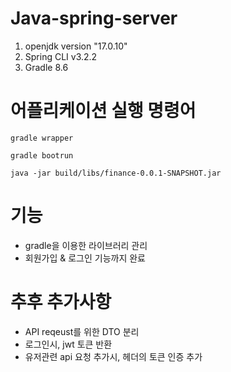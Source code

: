 # Java-spring-server

1. openjdk version "17.0.10"
2. Spring CLI v3.2.2
3. Gradle 8.6

# 어플리케이션 실행 명령어

`gradle wrapper`

`gradle bootrun`

`java -jar build/libs/finance-0.0.1-SNAPSHOT.jar`

# 기능
 - gradle을 이용한 라이브러리 관리
 - 회원가입 & 로그인 기능까지 완료

# 추후 추가사항
 - API reqeust를 위한 DTO 분리
 - 로그인시, jwt 토큰 반환
 - 유저관련 api 요청 추가시, 헤더의 토큰 인증 추가
